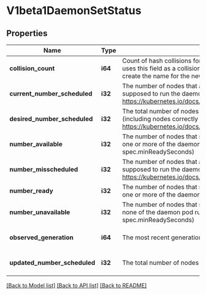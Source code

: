 # V1beta1DaemonSetStatus

## Properties
Name | Type | Description | Notes
------------ | ------------- | ------------- | -------------
**collision_count** | **i64** | Count of hash collisions for the DaemonSet. The DaemonSet controller uses this field as a collision avoidance mechanism when it needs to create the name for the newest ControllerRevision. | [optional] [default to null]
**current_number_scheduled** | **i32** | The number of nodes that are running at least 1 daemon pod and are supposed to run the daemon pod. More info: https://kubernetes.io/docs/concepts/workloads/controllers/daemonset/ | [default to null]
**desired_number_scheduled** | **i32** | The total number of nodes that should be running the daemon pod (including nodes correctly running the daemon pod). More info: https://kubernetes.io/docs/concepts/workloads/controllers/daemonset/ | [default to null]
**number_available** | **i32** | The number of nodes that should be running the daemon pod and have one or more of the daemon pod running and available (ready for at least spec.minReadySeconds) | [optional] [default to null]
**number_misscheduled** | **i32** | The number of nodes that are running the daemon pod, but are not supposed to run the daemon pod. More info: https://kubernetes.io/docs/concepts/workloads/controllers/daemonset/ | [default to null]
**number_ready** | **i32** | The number of nodes that should be running the daemon pod and have one or more of the daemon pod running and ready. | [default to null]
**number_unavailable** | **i32** | The number of nodes that should be running the daemon pod and have none of the daemon pod running and available (ready for at least spec.minReadySeconds) | [optional] [default to null]
**observed_generation** | **i64** | The most recent generation observed by the daemon set controller. | [optional] [default to null]
**updated_number_scheduled** | **i32** | The total number of nodes that are running updated daemon pod | [optional] [default to null]

[[Back to Model list]](../README.md#documentation-for-models) [[Back to API list]](../README.md#documentation-for-api-endpoints) [[Back to README]](../README.md)


